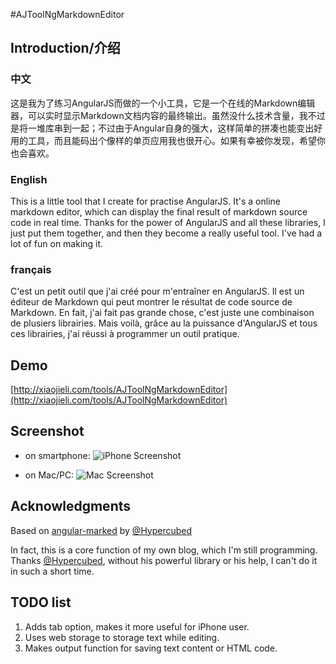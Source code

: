 #AJToolNgMarkdownEditor



## Introduction/介绍

### 中文
这是我为了练习AngularJS而做的一个小工具，它是一个在线的Markdown编辑器，可以实时显示Markdown文档内容的最终输出。虽然没什么技术含量，我不过是将一堆库串到一起；不过由于Angular自身的强大，这样简单的拼凑也能变出好用的工具，而且能码出个像样的单页应用我也很开心。如果有幸被你发现，希望你也会喜欢。

### English
This is a little tool that I create for practise AngularJS. It's a online markdown editor, which can display the final result of markdown source code in real time. Thanks for the power of AngularJS and all these libraries, I just put them together, and then they become a really useful tool. I've had a lot of fun on making it.

### français
C'est un petit outil que j'ai créé pour m'entraîner en AngularJS. Il est un éditeur de Markdown qui peut montrer le résultat de code source de Markdown. En fait, j'ai fait pas grande chose, c'est juste une combinaison de plusiers librairies. Mais voilà, grâce au la puissance d'AngularJS et tous ces librairies, j'ai réussi à programmer un outil pratique.

## Demo
[http://xiaojieli.com/tools/AJToolNgMarkdownEditor](http://xiaojieli.com/tools/AJToolNgMarkdownEditor)

## Screenshot

* on smartphone:
![iPhone Screenshot](http://i.imgur.com/v4bHYGn.png)

* on Mac/PC:
![Mac Screenshot](http://i.imgur.com/JXUjl5y.png)

## Acknowledgments
Based on [angular-marked](https://github.com/Hypercubed/angular-marked) by [@Hypercubed](https://github.com/Hypercubed)

In fact, this is a core function of my own blog, which I'm still programming. Thanks [@Hypercubed](https://github.com/Hypercubed), without his powerful library or his help, I can't do it in such a short time.

## TODO list
1. Adds tab option, makes it more useful for iPhone user.
2. Uses web storage to storage text while editing.
3. Makes output function for saving text content or HTML code.


